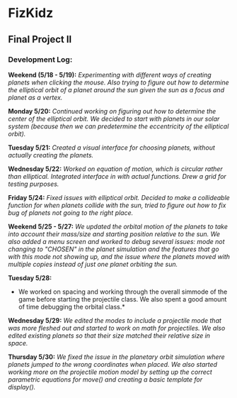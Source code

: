# FizKidz
## Final Project II

### Development Log:

**Weekend (5/18 - 5/19):**
*Experimenting with different ways of creating planets when clicking the mouse. Also trying to figure out how to determine the elliptical orbit of a planet around the sun given the sun as a focus and planet as a vertex.*

**Monday 5/20:**
*Continued working on figuring out how to determine the center of the elliptical orbit. We decided to start with planets in our solar system (because then we can predetermine the eccentricity of the elliptical orbit).*

**Tuesday 5/21:**
*Created a visual interface for choosing planets, without actually creating the planets.*

**Wednesday 5/22:**
*Worked on equation of motion, which is circular rather than elliptical. Integrated interface in with actual functions. Drew a grid for testing purposes.*

**Friday 5/24:**
*Fixed issues with elliptical orbit. Decided to make a collideable function for when planets collide with the sun, tried to figure out how to fix bug of planets not going to the right place.*

**Weekend 5/25 - 5/27:**
*We updated the orbital motion of the planets to take into account their mass/size and starting position relative to the sun. We also added a menu screen and worked to debug several issues: mode not changing to "CHOSEN" in the planet simulation and the features that go with this mode not showing up, and the issue where the planets moved with multiple copies instead of just one planet orbiting the sun.*

**Tuesday 5/28:**
* We worked on spacing and working through the overall simmode of the game before starting the projectile class. We also spent a good amount of time debugging the orbital class.*

**Wednesday 5/29:**
*We edited the modes to include a projectile mode that was more fleshed out and started to work on math for projectiles. We also edited existing planets so that their size matched their relative size in space.*

**Thursday 5/30:**
*We fixed the issue in the planetary orbit simulation where planets jumped to the wrong coordinates when placed. We also started working more on the projectile motion model by setting up the correct parametric equations for move() and creating a basic template for display().*
